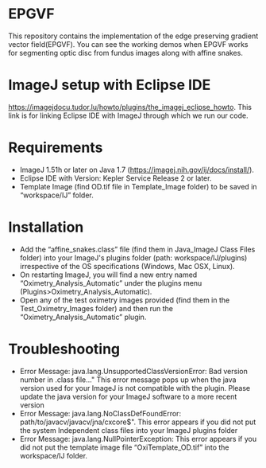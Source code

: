 # EPGVF
 This repository contains the implementation of the edge preserving gradient vector field(EPGVF). You can see the working demos when EPGVF works for segmenting optic disc from fundus images along with affine snakes. 
# ImageJ setup with Eclipse IDE
https://imagejdocu.tudor.lu/howto/plugins/the_imagej_eclipse_howto.
This link is for linking Eclipse IDE with ImageJ through which we run our code.
 
# Requirements
- ImageJ 1.51h or later on Java 1.7 (https://imagej.nih.gov/ij/docs/install/).
- Eclipse IDE with Version: Kepler Service Release 2 or later.
- Template Image (find OD.tif file in Template_Image folder) to be saved in
“workspace/IJ” folder.

# Installation
- Add the “affine_snakes.class” file (find them in Java_ImageJ Class Files folder) into your ImageJ's plugins folder (path: workspace/IJ/plugins) irrespective of the OS specifications (Windows, Mac OSX, Linux).
- On restarting ImageJ, you will find a new entry named “Oximetry_Analysis_Automatic” under the plugins menu (Plugins>Oximetry_Analysis_Automatic).
- Open any of the test oximetry images provided (find them in the Test_Oximetry_Images folder) and then run the “Oximetry_Analysis_Automatic” plugin.

# Troubleshooting
* Error Message: java.lang.UnsupportedClassVersionError: Bad version number in .class file..." This error message pops up when the java version used for your ImageJ is not compatible
with the plugin. Please update the java version for your ImageJ software to a more recent version
* Error Message: java.lang.NoClassDefFoundError: path/to/javacv/javacv/jna/cxcore$".
This error appears if you did not put the system Independent class files into your ImageJ
plugins folder
* Error Message: java.lang.NullPointerException:
This error appears if you did not put the template image file “OxiTemplate_OD.tif” into the
workspace/IJ folder.

